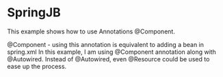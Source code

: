 # SpringJB
This example shows how to use Annotations @Component.

@Component - using this annotation is equivalent to adding a bean in spring.xml
In this example, I am using @Component annotation along with @Autowired.
Instead of @Autowired, even @Resource could be used to ease up the process.